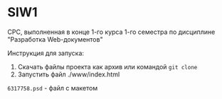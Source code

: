 # SIW1
СРС, выполненная в конце 1-го курса 1-го семестра по дисциплине "Разработка Web-документов"

Инструкция для запуска:
1. Скачать файлы проекта как архив или командой `git clone`
2. Запустить файл ./www/index.html

`6317758.psd` - файл с макетом
